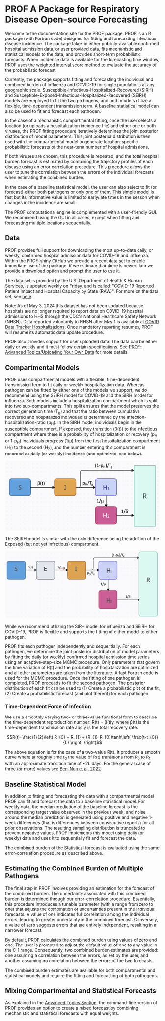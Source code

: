 # PROF A Package for Respiratory Disease Open-source Forecasting

Welcome to the documentation site for the PROF package. PROF is an R package (with Fortran code) designed for fitting and forecasting infectious disease incidence. The package takes in either publicly-available confirmed hospital admission data, or user provided data, fits mechanistic and statistical models to the data, and provides short-term probabilistic forecasts. When incidence data is available for the forecasting time window, PROF uses the [weighted interval score](https://journals.plos.org/ploscompbiol/article?id=10.1371/journal.pcbi.1008618) method to evaluate the accuracy of the probabilistic forecast.

Currently, the package supports fitting and forecasting the individual and combined burden of influenza and COVID-19 for single populations at any geographic scale. Susceptible-Infectious-Hospitalized-Recovered (SIRH) and Susceptible-Exposed-Infectious-Hospitalized-Recovered (SEIRH) models are employed to fit the two pathogens, and both models utilize a flexible, time-dependent transmission term. A baseline statistical model can also be used to fit and forecast each pathogen.

In the case of a mechanistic compartmental fitting, once the user selects a location (or uploads a hospitalization incidence file) and either one or both viruses, the PROF fitting procedure iteratively determines the joint posterior distribution of model parameters. This joint posterior distribution is then used with the compartmental model to generate location-specific probabilistic forecasts of the near-term number of hospital admissions.

If both viruses are chosen, this procedure is repeated, and the total hospital burden forecast is estimated by combining the trajectory profiles of each disease using an error correlation procedure. This procedure allows the user to tune the correlation between the errors of the individual forecasts when estimating the combined burden.

In the case of a baseline statistical model, the user can also select to fit (or forecast) either both pathogens or only one of them. This simple model is fast but its informative value is limited to early/late times in the season when changes in the incidence are small.

The PROF computational engine is complemented with a user-friendly GUI. We recommend using the GUI in all cases, except when fitting and forecasting multiple locations sequentially.

## Data

PROF provides full support for downloading the most up-to-date daily, or weekly, confirmed hospital admission data for COVID-19 and influenza. Within the PROF-shiny GitHub we provide a recent data set to enable immediate use of the package. If we estimate that there is newer data we provide a download option and prompt the user to use it.

The data set is provided by the U.S. Department of Health & Human Services, is updated weekly on Friday, and is called: "COVID-19 Reported Patient Impact and Hospital Capacity by State (RAW)". For more on the data set, see [here](https://healthdata.gov/dataset/COVID-19-Reported-Patient-Impact-and-Hospital-Capa/6xf2-c3ie).

Note: As of May 3, 2024 this dataset has not been updated because hospitals are no longer required to report data on COVID-19 hospital admissions to HHS through the CDC's National Healthcare Safety Network (NHSN). Data reported voluntarily to NHSN after May 1 is available at [COVID Data Tracker Hospitalizations](https://covid.cdc.gov/covid-data-tracker/#hospitalizations-landing). Once mandatory reporting resumes, PROF will resume its automatic data update procedure.

PROF also provides support for user uploaded data. The data can be either daily or weekly and it must follow certain specifications. See [PROF-Advanced Topics/Uploading Your Own Data](https://predsci.github.io/PROF/advanced/#uploading-your-own-data) for more details.

## Compartmental Models

PROF uses compartmental models with a flexible, time-dependent transmission term to fit daily or weekly hospitalization data. Whereas pathogen can be fitted by either one of the models we support, we do recommend using the SEIRH model for COVID-19 and the SIRH model for influenza. Both models include a hospitalization compartment which is split into two sub-compartments. This split ensures that the model preserves the correct generation time (T<sub>g</sub>) and that the ratio between cumulative recovered and hospitalized individuals is determined by the infection-hospitalization-ratio (p<sub>H</sub>). In the SIRH mode, individuals begin in the susceptible compartment. If exposed, they transition (β(t)) to the infectious compartment where there is a probability of hospitalization or recovery (p<sub>H</sub> or 1-p<sub>H</sub>) Individuals progress (1/μ) from the first hospitalization compartment (H<sub>1</sub>) to the second (H<sub>2</sub>), and the number entering this compartment is recorded as daily (or weekly) incidence (and optimized, see below).

![Influenza Model](img/model_influenza.png)

The SEIRH model is similar with the only difference being the addition of the Exposed (but not yet infectious) compartment.

![COVID-19 Model](img/model_covid19.png)

While we recommend utilizing the SIRH model for influenza and SEIRH for COVID-19, PROF is flexible and supports the fitting of either model to either pathogen.

PROF fits each pathogen independently and sequentially. For each pathogen, we determine the joint posterior distribution of model parameters by fitting the daily (or weekly) confirmed hospital admission time series using an adaptive-step-size MCMC procedure. Only parameters that govern the time variation of R(t) and the probability of hospitalization are optimized and all other parameters are taken from the literature. A fast Fortran code is used for the MCMC procedure. Once the fitting of one pathogen is completed, PROF proceeds to fit the second pathogen. The posterior distribution of each fit can be used to (1) Create a probabilistic plot of the fit, (2) Create a probabilistic forecast (and plot thereof) for each pathogen.

### Time-Dependent Force of Infection

We use a smoothly varying two- or three-value functional form to describe the time-dependent reproduction number: R(t) = β(t)γ, where β(t) is the time-dependent transmission rate and γ is the total recovery rate.

$$R(t)=\frac{1}{2}\left( R_{0} + R_{1} + (R_{1}-R_{0})tanh\left( \frac{t-t_{0}}{L} \right) \right)$$

The above equation is for the case of a two-value R(t). It produces a smooth curve where at roughly time t<sub>0</sub> the value of R(t) transitions from R<sub>0</sub> to R<sub>1</sub> with an approximate transition time of \~2L days. For the general case of three (or more) values see [Ben-Nun et al. 2022](https://journals.plos.org/ploscompbiol/article?id=10.1371/journal.pcbi.1010375)

## Baseline Statistical Model

In addition to fitting and forecasting the data with a compartmental model PROF can fit and forecast the data to a baseline statistical model. For weekly data, the median prediction of the baseline forecast is the corresponding target value observed in the previous week, and noise around the median prediction is generated using positive and negative 1-week differences (that is differences between consecutive reports) for all prior observations. The resulting sampling distribution is truncated to prevent negative values. PROF implements this model using daily (or weekly) data and uses it to sequentially fit and forecast the data.

The combined burden of the Statistical forecast is evaluated using the same error-correlation procedure as described above.

## Estimating the Combined Burden of Multiple Pathogens

The final step in PROF involves providing an estimation for the forecast of the combined burden. The uncertainty associated with this combined burden is determined through our error-correlation procedure. Essentially, this procedure introduces a tunable parameter (with a range from zero to one) that adjusts the combination of uncertainties present in the individual forecasts. A value of one indicates full correlation among the individual errors, leading to greater uncertainty in the combined forecast. Conversely, a value of zero suggests errors that are entirely independent, resulting in a narrower forecast.

By default, PROF calculates the combined burden using values of zero and one. The user is prompted to adjust the default value of one to any value in the 0-1 range. Consequently, two combined burden estimates are provided: one assuming a correlation between the errors, as set by the user, and another assuming no correlation between the errors of the two forecasts.

The combined burden estimates are available for both compartmental and statistical models and require the fitting and forecasting of both pathogens.

## Mixing Compartmental and Statistical Forecasts

As explained in the [Advanced Topics Section](https://predsci.github.io/PROF/advanced/#3-creating-a-mixed-mechanistic-and-statistical-forecast), the command-line version of PROF provides an option to create a mixed forecast by combining mechanistic and statistical forecasts with equal weights.
